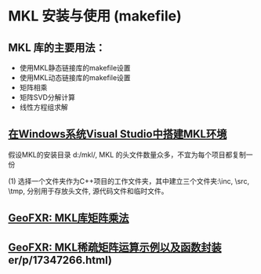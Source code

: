 # MKL 安装与使用 (makefile)

## MKL 库的主要用法：

* 使用MKL静态链接库的makefile设置
* 使用MKL动态链接库的makefile设置
* 矩阵相乘
* 矩阵SVD分解计算
* 线性方程组求解

## [在Windows系统Visual Studio中搭建MKL环境](https://zhuanlan.zhihu.com/p/169330623)

假设MKL的安装目录 d:/mkl/, MKL 的头文件数量众多，不宜为每个项目都复制一份

(1) 选择一个文件夹作为C++项目的工作文件夹，其中建立三个文件夹:\inc, \src, \tmp,
分别用于存放头文件, 源代码文件和临时文件。

## [GeoFXR: MKL库矩阵乘法](https://www.cnblogs.com/GeophysicsWorker/p/16175589.html)

## [GeoFXR: MKL稀疏矩阵运算示例以及函数封装](https://www.cnblogs.com/GeophysicsWorker/p/17347266.html)er/p/17347266.html)